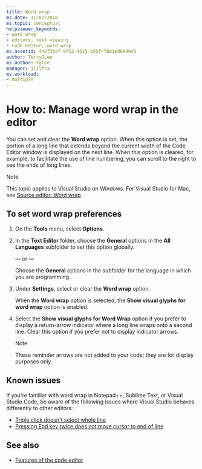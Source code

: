```yaml
---
title: Word wrap
ms.date: 11/07/2018
ms.topic: conceptual
helpviewer_keywords:
- word wrap
- editors, text viewing
- Code Editor, word wrap
ms.assetid: 442f33ef-9f52-4515-b55f-fb816d664645
author: TerryGLee
ms.author: tglee
manager: jillfra
ms.workload:
- multiple
---
```

# How to: Manage word wrap in the editor

You can set and clear the **Word wrap** option. When this option is set, the portion of a long line that extends beyond the current width of the Code Editor window is displayed on the next line. When this option is cleared, for example, to facilitate the use of line numbering, you can scroll to the right to see the ends of long lines.

> [!NOTE]
> This topic applies to Visual Studio on Windows. For Visual Studio for Mac, see [Source editor: Word wrap](/visualstudio/mac/source-editor#word-wrap).

## To set word wrap preferences

1. On the **Tools** menu, select **Options**.

2. In the **Text Editor** folder, choose the **General** options in the **All Languages** subfolder to set this option globally.

     — or —

     Choose the **General** options in the subfolder for the language in which you are programming.

3. Under **Settings**, select or clear the **Word wrap** option.

     When the **Word wrap** option is selected, the **Show visual glyphs for word wrap** option is enabled.

4. Select the **Show visual glyphs for Word Wrap** option if you prefer to display a return-arrow indicator where a long line wraps onto a second line. Clear this option if you prefer not to display indicator arrows.

    > [!NOTE]
    > These reminder arrows are not added to your code; they are for display purposes only.

## Known issues

If you're familiar with word wrap in Notepad++, Sublime Text, or Visual Studio Code, be aware of the following issues where Visual Studio behaves differently to other editors:

* [Triple click doesn't select whole line](https://developercommunity.visualstudio.com/content/problem/268989/triple-click-doesnt-select-whole-line-when-word-wr.html)
* [Pressing End key twice does not move cursor to end of line](https://developercommunity.visualstudio.com/content/problem/138274/pressing-end-key-twice-should-move-cursor-to-end-o.html)

## See also

- [Features of the code editor](../../ide/writing-code-in-the-code-and-text-editor.md)
